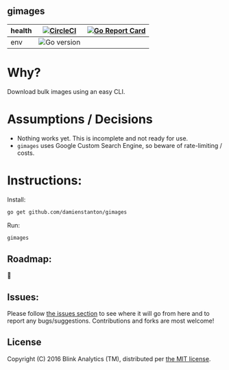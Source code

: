 ## gimages
| health | [![CircleCI](https://circleci.com/gh/damienstanton/gimages.svg?style=shield)](https://circleci.com/gh/damienstanton/gimages) | [![Go Report Card](https://goreportcard.com/badge/github.com/damienstanton/gimages)](https://goreportcard.com/report/github.com/damienstanton/gimages) |
|--------|---------------------------------------------------------------------------------------------------------------------------|--------------------------------------------------------------------------------------------------------------------------------------------------------|
| env | ![Go version](https://img.shields.io/badge/go-1.7.3-blue.svg)  


# Why?

Download bulk images using an easy CLI.

# Assumptions / Decisions

+ Nothing works yet. This is incomplete and not ready for use.
+ `gimages` uses Google Custom Search Engine, so beware of rate-limiting / costs.

# Instructions:

Install:
```sh
go get github.com/damienstanton/gimages
```

Run:
```sh
gimages
```

## Roadmap:
🤔

## Issues:
Please follow [the issues section](https://github.com/damienstanton/gimages/issues) to see where it will go from here and to report any bugs/suggestions. Contributions and forks are most welcome!

## License

Copyright (C) 2016 Blink Analytics (TM), distributed per [the MIT license](https://github.com/damienstanton/gimages/blob/master/LICENSE).


